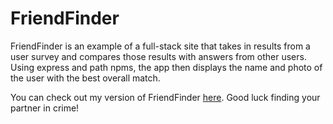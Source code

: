 # FriendFinder

FriendFinder is an example of a full-stack site that takes in results from a user survey and compares those results with answers from other users.  Using express and path npms, the app then displays the name and photo of the user with the best overall match.  

You can check out my version of FriendFinder [here](https://hidden-stream-87313.herokuapp.com/).  Good luck finding your partner in crime!